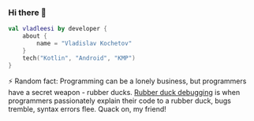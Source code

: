 ### Hi there 👋

<!--
**vladleesi/vladleesi** is a ✨ _special_ ✨ repository because its `README.md` (this file) appears on your GitHub profile.

Here are some ideas to get you started:

- 🔭 I’m currently working on ...
- 🌱 I’m currently learning ...
- 👯 I’m looking to collaborate on ...
- 🤔 I’m looking for help with ...
- 💬 Ask me about ...
- 📫 How to reach me: ...
- 😄 Pronouns: ...
- ⚡ Fun fact: ...
-->

```kotlin
val vladleesi by developer {
    about {
        name = "Vladislav Kochetov"
    }
    tech("Kotlin", "Android", "KMP")
}
```

⚡ Random fact: Programming can be a lonely business, but programmers have a secret weapon - rubber ducks. [Rubber duck debugging](https://rubberduckdebugging.com/) is when programmers passionately explain their code to a rubber duck, bugs tremble, syntax errors flee. Quack on, my friend!
